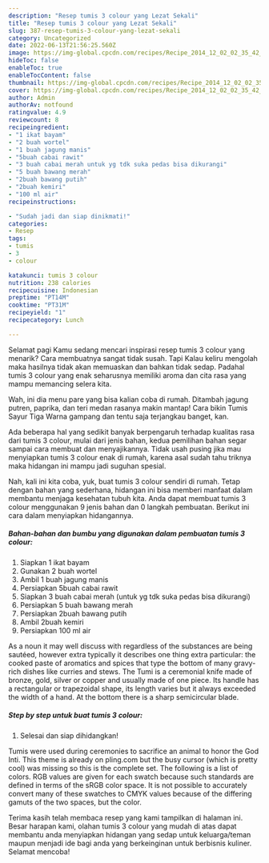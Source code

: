 ```yaml
---
description: "Resep tumis 3 colour yang Lezat Sekali"
title: "Resep tumis 3 colour yang Lezat Sekali"
slug: 387-resep-tumis-3-colour-yang-lezat-sekali
category: Uncategorized
date: 2022-06-13T21:56:25.560Z
image: https://img-global.cpcdn.com/recipes/Recipe_2014_12_02_02_35_42_967_cd4d3f754402c69afa62/680x482cq70/tumis-3-colour-foto-resep-utama.jpg
hideToc: false
enableToc: true
enableTocContent: false
thumbnail: https://img-global.cpcdn.com/recipes/Recipe_2014_12_02_02_35_42_967_cd4d3f754402c69afa62/680x482cq70/tumis-3-colour-foto-resep-utama.jpg
cover: https://img-global.cpcdn.com/recipes/Recipe_2014_12_02_02_35_42_967_cd4d3f754402c69afa62/680x482cq70/tumis-3-colour-foto-resep-utama.jpg
author: Admin
authorAv: notfound
ratingvalue: 4.9
reviewcount: 8
recipeingredient:
- "1 ikat bayam"
- "2 buah wortel"
- "1 buah jagung manis"
- "5buah cabai rawit"
- "3 buah cabai merah untuk yg tdk suka pedas bisa dikurangi"
- "5 buah bawang merah"
- "2buah bawang putih"
- "2buah kemiri"
- "100 ml air"
recipeinstructions:

- "Sudah jadi dan siap dinikmati!"
categories:
- Resep
tags:
- tumis
- 3
- colour

katakunci: tumis 3 colour 
nutrition: 238 calories
recipecuisine: Indonesian
preptime: "PT14M"
cooktime: "PT31M"
recipeyield: "1"
recipecategory: Lunch

---
```



Selamat pagi Kamu sedang mencari inspirasi resep tumis 3 colour yang menarik? Cara membuatnya sangat tidak susah. Tapi Kalau keliru mengolah maka hasilnya tidak akan memuaskan dan bahkan tidak sedap. Padahal tumis 3 colour yang enak seharusnya memiliki aroma dan cita rasa yang mampu memancing selera kita.


Wah, ini dia menu pare yang bisa kalian coba di rumah. Ditambah jagung putren, paprika, dan teri medan rasanya makin mantap! Cara bikin Tumis Sayur Tiga Warna gampang dan tentu saja terjangkau banget, kan.

Ada beberapa hal yang sedikit banyak berpengaruh terhadap kualitas rasa dari tumis 3 colour, mulai dari jenis bahan, kedua pemilihan bahan segar sampai cara membuat dan menyajikannya. Tidak usah pusing jika mau menyiapkan tumis 3 colour enak di rumah, karena asal sudah tahu triknya maka hidangan ini mampu jadi suguhan spesial.


Nah, kali ini kita coba, yuk, buat tumis 3 colour sendiri di rumah. Tetap dengan bahan yang sederhana, hidangan ini bisa memberi manfaat dalam membantu menjaga kesehatan tubuh kita. Anda dapat membuat tumis 3 colour menggunakan 9 jenis bahan dan 0 langkah pembuatan. Berikut ini cara dalam menyiapkan hidangannya.

<!--inarticleads1-->

##### Bahan-bahan dan bumbu yang digunakan dalam pembuatan tumis 3 colour:

1. Siapkan 1 ikat bayam
1. Gunakan 2 buah wortel
1. Ambil 1 buah jagung manis
1. Persiapkan 5buah cabai rawit
1. Siapkan 3 buah cabai merah (untuk yg tdk suka pedas bisa dikurangi)
1. Persiapkan 5 buah bawang merah
1. Persiapkan 2buah bawang putih
1. Ambil 2buah kemiri
1. Persiapkan 100 ml air


As a noun it may well discuss with regardless of the substances are being sautéed, however extra typically it describes one thing extra particular: the cooked paste of aromatics and spices that type the bottom of many gravy-rich dishes like curries and stews. The Tumi is a ceremonial knife made of bronze, gold, silver or copper and usually made of one piece. Its handle has a rectangular or trapezoidal shape, its length varies but it always exceeded the width of a hand. At the bottom there is a sharp semicircular blade. 

<!--inarticleads2-->

##### Step by step untuk buat tumis 3 colour:


1. Selesai dan siap dihidangkan!

Tumis were used during ceremonies to sacrifice an animal to honor the God Inti. This theme is already on pling.com but the busy cursor (which is pretty cool) was missing so this is the complete set. The following is a list of colors. RGB values are given for each swatch because such standards are defined in terms of the sRGB color space. It is not possible to accurately convert many of these swatches to CMYK values because of the differing gamuts of the two spaces, but the color. 

Terima kasih telah membaca resep yang kami tampilkan di halaman ini. Besar harapan kami, olahan tumis 3 colour yang mudah di atas dapat membantu anda menyiapkan hidangan yang sedap untuk keluarga/teman maupun menjadi ide bagi anda yang berkeinginan untuk berbisnis kuliner. Selamat mencoba!
